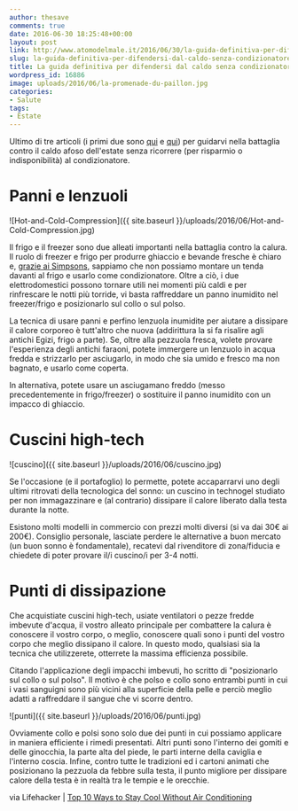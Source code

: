 ```yaml
---
author: thesave
comments: true
date: 2016-06-30 18:25:48+00:00
layout: post
link: http://www.atomodelmale.it/2016/06/30/la-guida-definitiva-per-difendersi-dal-caldo-senza-condizionatore-parte-iii/
slug: la-guida-definitiva-per-difendersi-dal-caldo-senza-condizionatore-parte-iii
title: La guida definitiva per difendersi dal caldo senza condizionatore | Parte III
wordpress_id: 16886
image: uploads/2016/06/la-promenade-du-paillon.jpg
categories:
- Salute
tags:
- Estate
---
```


Ultimo di tre articoli (i primi due sono [qui](/2016/06/30/la-guida-definitiva-per-difendersi-dal-caldo-senza-condizionatore-parte-i/) e [qui](/2016/06/30/la-guida-definitiva-per-difendersi-dal-caldo-senza-condizionatore-parte-ii/)) per guidarvi nella battaglia contro il caldo afoso dell'estate senza ricorrere (per risparmio o indisponibilità) al condizionatore.

# Panni e lenzuoli

![Hot-and-Cold-Compression]({{ site.baseurl }}/uploads/2016/06/Hot-and-Cold-Compression.jpg)

Il frigo e il freezer sono due alleati importanti nella battaglia contro la calura. Il ruolo di freezer e frigo per produrre ghiaccio e bevande fresche è chiaro e, [grazie ai Simpsons](https://youtu.be/ioyU_sZufC8), sappiamo che non possiamo montare un tenda davanti al frigo e usarlo come condizionatore. Oltre a ciò, i due elettrodomestici possono tornare utili nei momenti più caldi e per rinfrescare le notti più torride, vi basta raffreddare un panno inumidito nel freezer/frigo e posizionarlo sul collo o sul polso.

La tecnica di usare panni e perfino lenzuola inumidite per aiutare a dissipare il calore corporeo è tutt'altro che nuova (addirittura la si fa risalire agli antichi Egizi, frigo a parte). Se, oltre alla pezzuola fresca, volete provare l'esperienza degli antichi faraoni, potete immergere un lenzuolo in acqua fredda e strizzarlo per asciugarlo, in modo che sia umido e fresco ma non bagnato, e usarlo come coperta.

In alternativa, potete usare un asciugamano freddo (messo precedentemente in frigo/freezer) o sostituire il panno inumidito con un impacco di ghiaccio.

# Cuscini high-tech

![cuscino]({{ site.baseurl }}/uploads/2016/06/cuscino.jpg)

Se l'occasione (e il portafoglio) lo permette, potete accaparrarvi uno degli ultimi ritrovati della tecnologica del sonno: un cuscino in technogel studiato per non immagazzinare e (al contrario) dissipare il calore liberato dalla testa durante la notte.

Esistono molti modelli in commercio con prezzi molti diversi (si va dai 30€ ai 200€). Consiglio personale, lasciate perdere le alternative a buon mercato (un buon sonno è fondamentale), recatevi dal rivenditore di zona/fiducia e chiedete di poter provare il/i cuscino/i per 3-4 notti.

# Punti di dissipazione

Che acquistiate cuscini high-tech, usiate ventilatori o pezze fredde imbevute d'acqua, il vostro alleato principale per combattere la calura è conoscere il vostro corpo, o meglio, conoscere quali sono i punti del vostro corpo che meglio dissipano il calore. In questo modo, qualsiasi sia la tecnica che utilizzerete, otterrete la massima efficienza possibile.

Citando l'applicazione degli impacchi imbevuti, ho scritto di "posizionarlo sul collo o sul polso". Il motivo è che polso e collo sono entrambi punti in cui i vasi sanguigni sono più vicini alla superficie della pelle e perciò meglio adatti a raffreddare il sangue che vi scorre dentro.

![punti]({{ site.baseurl }}/uploads/2016/06/punti.jpg)

Ovviamente collo e polsi sono solo due dei punti in cui possiamo applicare in maniera efficiente i rimedi presentati. Altri punti sono l'interno dei gomiti e delle ginocchia, la parte alta del piede, le parti interne della caviglia e l'interno coscia. Infine, contro tutte le tradizioni ed i cartoni animati che posizionano la pezzuola da febbre sulla testa, il punto migliore per dissipare calore della testa è in realtà tra le tempie e le orecchie.

via Lifehacker | [Top 10 Ways to Stay Cool Without Air Conditioning](http://lifehacker.com/top-10-ways-to-stay-cool-without-air-conditioning-1782370303)
